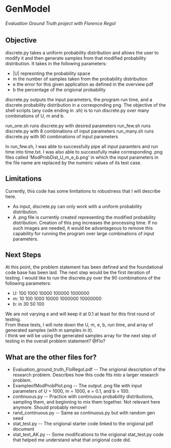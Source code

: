 # GenModel
###### Evaluation Ground Truth project with Florence Regol

## Objective
discrete.py takes a uniform probability distribution and allows the user to modify it and then generate samples from that modified probability distribution. 
It takes in the following parameters:
* |U| represnting the probability space
* m the number of samples taken from the probability distribution
* e the error for this given application as defined in the overview pdf
* b the percentage of the origional probability 

discrete.py outputs the input parameters, the program run time, and a discrete probability distribution in a corresponding png. 
The objective of the shell scripts (any code ending in .sh) is to run discrete.py over many combinations of U, m and b. 

run_one.sh runs discrete.py with desired parameters
run_few.sh runs discrete.py with 8 combinations of input parameters
run_many.sh runs discrete.py with 90 combinations of input parameters

In run_few.sh, I was able to successfully pipe all input paramters and run time into time.txt. I was also able to successfully make corresponding .png files called 'ModProbDist_U_m_e_b.png' in which the input parameters in the file name are replaced by the numeric values of its test case. 

## Limitations
Currently, this code has some limitations to robustness that I will describe here. 
* As input, discrete.py can only work with a uniform probability distribution. 
* A .png file is currently created representing the modified probability distribution. Creation of this png increases the processing time. If no such images are needed, it would be advantageous to remove this capability for running the program over large combinations of input parameters. 

## Next Steps
At this point, the problem statement has been defined and the foundational code base has been laid. The next step would be the first iteration of testing. I would like to run the discrete.py over the 90 combinations of the following parameters:
* U: 100 1000 10000 100000 1000000
* m: 10 100 1000 10000 1000000 10000000
* b: in 30 50 100

We are not varying e and will keep it at 0.1 at least for this first round of testing. \
From these tests, I will note down the U, m, e, b, run time, and array of generated samples (with m samples in it).\
I think we will be using the generated samples array for the next step of testing in the overall problem statement? @Flo? 

## What are the other files for?
* Evaluation_ground_truth_FloRegol.pdf -- The origional description of the research problem. Describes how this code fits into a larger research problem. 
* ExampleofModProbPlot.png -- The output .png file with input parameters of U = 1000, m = 1000, e = 0.1, and b = 100. 
* continuous.py -- Practice with continuous probability distributions, sampling them, and beginning to mix them together. Not relevant here anymore. Should probably remove!
* rand_continuous.py -- Same as continuous.py but with random gen seed
* stat_test.py -- The origional starter code linked to the origional pdf document
* stat_test_AK.py -- Some modifications to the origional stat_test.py code that helped me understand what that origional code did.
